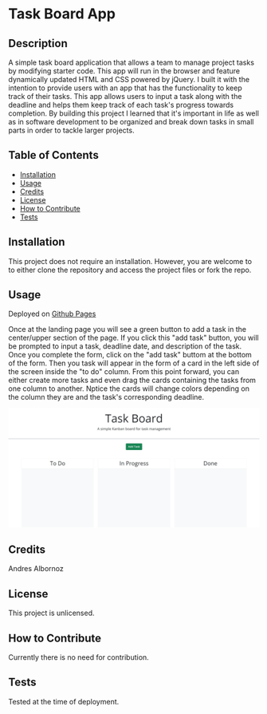 # Task Board App

## Description
A simple task board application that allows a team to manage project tasks by modifying starter code. This app will run in the browser and feature dynamically updated HTML and CSS powered by jQuery. I built it with the intention to provide users with an app that has the functionality to keep track of their tasks. This app allows users to input a task along with the deadline and helps them keep track of each task's progress towards completion. By building this project I learned that it's important in life as well as in software development to be organized and break down tasks in small parts in order to tackle larger projects.

## Table of Contents
- [Installation](#installation)
- [Usage](#usage)
- [Credits](#credits)
- [License](#license)
- [How to Contribute](#how-to-contribute)
- [Tests](#tests)

## Installation
This project does not require an installation. However, you are welcome to to either clone the repository and access the project files or fork the repo.

## Usage
Deployed on [Github Pages](https://andresalbornozgil.github.io/task-board-app/)

Once at the landing page you will see a green button to add a task in the center/upper section of the page. If you click this "add task" button, you will be prompted to input a task, deadline date, and description of the task. Once you complete the form, click on the "add task" buttom at the bottom of the form. Then you task will appear in the form of a card in the left side of the screen inside the "to do" column. From this point forward, you can either create more tasks and even drag the cards containing the tasks from one column to another. Nptice the cards will change colors depending on the column they are and the task's corresponding deadline.

![Image of Task Board App](assets/activity/task-board-app_cover.JPG)

## Credits
Andres Albornoz

## License
This project is unlicensed.

## How to Contribute
Currently there is no need for contribution.

## Tests
Tested at the time of deployment.
